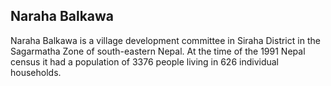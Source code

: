 ## Naraha Balkawa

Naraha Balkawa is a village development committee in Siraha District in the Sagarmatha Zone of south-eastern Nepal. At the time of the 1991 Nepal census it had a population of 3376 people living in 626 individual households.